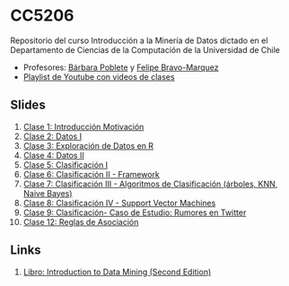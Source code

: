 # CC5206
Repositorio del curso Introducción a la Minería de Datos dictado en el Departamento de Ciencias de la Computación de la Universidad de Chile

* Profesores: [Bárbara Poblete](https://www.barbara.cl/) y [Felipe Bravo-Marquez](https://felipebravom.com/)
* [Playlist de Youtube con videos de clases](https://www.youtube.com/playlist?list=PLppKo85eGXiV4yFfmP0jBdYbaS_YATrH-)



## Slides

1. [Clase 1: Introducción Motivación](slides/Clase_1_intro.pdf) 
1. [Clase 2: Datos I](slides/Clase_2_datos_I.pdf) 
1. [Clase 3: Exploración de Datos en R](slides/Clase_3_explora.pdf) 
1. [Clase 4: Datos II ](slides/Clase_4_datos_II.pdf) 
1. [Clase 5: Clasificación I](slides/Clase_5_clasi_I.pdf) 
1. [Clase 6: Clasificación II - Framework](slides/Clase_6_clasi_frame.pdf) 
1. [Clase 7: Clasificación III - Algoritmos de Clasificación (árboles, KNN, Naive Bayes)](slides/Clase_7_clasi_algo.pdf) 
1. [Clase 8: Clasificación IV - Support Vector Machines](slides/Clase_8_clasi_SVM.pdf) 
1. [Clase 9: Clasificación- Caso de Estudio: Rumores en Twitter](slides/Clase_9_caso_estudio_.pdf) 
1. [Clase 12: Reglas de Asociación](slides/Clase_12_reglas.pdf) 


## Links
1. [Libro: Introduction to Data Mining (Second Edition)](https://www-users.cs.umn.edu/~kumar001/dmbook/index.php)
